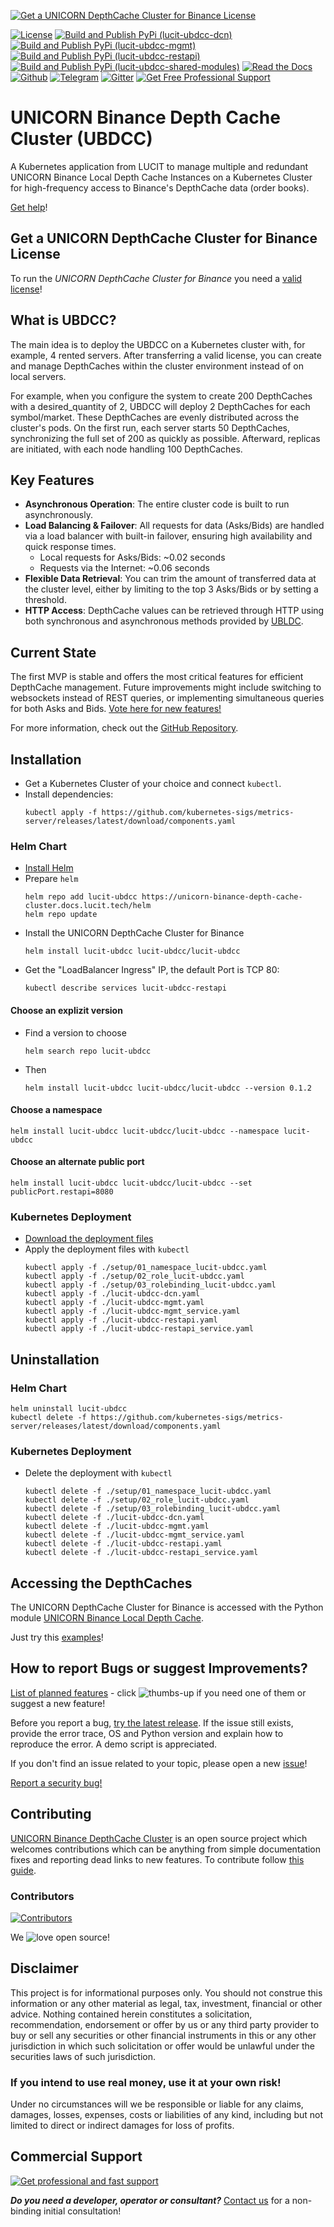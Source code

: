 [![Get a UNICORN DepthCache Cluster for Binance License](https://github.com/LUCIT-Systems-and-Development/unicorn-binance-depth-cache-cluster/blob/master/images/logo/LUCIT-UBDCC-License-Offer.png)](https://shop.lucit.services/software/unicorn-depthcache-cluster-for-binance)

[![License](https://img.shields.io/badge/license-LSOSL-blue)](https://unicorn-binance-depthcache-cluster.docs.lucit.tech/license.html)
[![Build and Publish PyPi (lucit-ubdcc-dcn)](https://github.com/LUCIT-Systems-and-Development/unicorn-binance-depth-cache-cluster/actions/workflows/build_wheels_lucit_ubdcc_dcn.yml/badge.svg)](https://github.com/LUCIT-Systems-and-Development/unicorn-binance-depth-cache-cluster/actions/workflows/build_wheels_lucit_ubdcc_dcn.yml)
[![Build and Publish PyPi (lucit-ubdcc-mgmt)](https://github.com/LUCIT-Systems-and-Development/unicorn-binance-depth-cache-cluster/actions/workflows/build_wheels_lucit_ubdcc_mgmt.yml/badge.svg)](https://github.com/LUCIT-Systems-and-Development/unicorn-binance-depth-cache-cluster/actions/workflows/build_wheels_lucit_ubdcc_mgmt.yml)
[![Build and Publish PyPi (lucit-ubdcc-restapi)](https://github.com/LUCIT-Systems-and-Development/unicorn-binance-depth-cache-cluster/actions/workflows/build_wheels_lucit_ubdcc_restapi.yml/badge.svg)](https://github.com/LUCIT-Systems-and-Development/unicorn-binance-depth-cache-cluster/actions/workflows/build_wheels_lucit_ubdcc_restapi.yml)
[![Build and Publish PyPi (lucit-ubdcc-shared-modules)](https://github.com/LUCIT-Systems-and-Development/unicorn-binance-depth-cache-cluster/actions/workflows/build_wheels_lucit_ubdcc_shared_modules.yml/badge.svg)](https://github.com/LUCIT-Systems-and-Development/unicorn-binance-depth-cache-cluster/actions/workflows/build_wheels_lucit_ubdcc_shared_modules.yml)
[![Read the Docs](https://img.shields.io/badge/read-%20docs-yellow)](https://unicorn-binance-depth-cache-cluster.docs.lucit.tech/)
[![Github](https://img.shields.io/badge/source-github-cbc2c8)](https://github.com/LUCIT-Systems-and-Development/unicorn-binance-depthcache-cluster)
[![Telegram](https://img.shields.io/badge/community-telegram-41ab8c)](https://t.me/unicorndevs)
[![Gitter](https://img.shields.io/badge/community-gitter-41ab8c)](https://gitter.im/unicorn-trading-suite/unicorn-binance-depthcache-cluster?utm_source=badge&utm_medium=badge&utm_campaign=pr-badge&utm_content=badge)
[![Get Free Professional Support](https://img.shields.io/badge/chat-lucit%20support-004166)](https://www.lucit.tech/get-support.html)

# UNICORN Binance Depth Cache Cluster (UBDCC)

A Kubernetes application from LUCIT to manage multiple and redundant UNICORN Binance Local Depth Cache Instances on a 
Kubernetes Cluster for high-frequency access to Binance's DepthCache data (order books). 

[Get help](https://www.lucit.tech/get-support.html)!

## Get a UNICORN DepthCache Cluster for Binance License

To run the *UNICORN DepthCache Cluster for Binance* you need a [valid license](https://shop.lucit.services/software/unicorn-depthcache-cluster-for-binance)!

## What is UBDCC?

The main idea is to deploy the UBDCC on a Kubernetes cluster with, for example, 4 rented servers. After transferring a 
valid license, you can create and manage DepthCaches within the cluster environment instead of on local servers.

For example, when you configure the system to create 200 DepthCaches with a desired_quantity of 2, UBDCC will deploy 2 
DepthCaches for each symbol/market. These DepthCaches are evenly distributed across the cluster's pods. On the first 
run, each server starts 50 DepthCaches, synchronizing the full set of 200 as quickly as possible. Afterward, replicas 
are initiated, with each node handling 100 DepthCaches.

## Key Features

- **Asynchronous Operation**: The entire cluster code is built to run asynchronously.
- **Load Balancing & Failover**: All requests for data (Asks/Bids) are handled via a load balancer with built-in 
failover, ensuring high availability and quick response times.
  - Local requests for Asks/Bids: ~0.02 seconds
  - Requests via the Internet: ~0.06 seconds
- **Flexible Data Retrieval**: You can trim the amount of transferred data at the cluster level, either by limiting to 
the top 3 Asks/Bids or by setting a threshold.
- **HTTP Access**: DepthCache values can be retrieved through HTTP using both synchronous and asynchronous methods 
provided by 
[UBLDC](https://unicorn-binance-local-depth-cache.docs.lucit.tech/unicorn_binance_local_depth_cache.html#module-unicorn_binance_local_depth_cache.cluster).

## Current State

The first MVP is stable and offers the most critical features for efficient DepthCache management. Future improvements 
might include switching to websockets instead of REST queries, or implementing simultaneous queries for both Asks and 
Bids. [Vote here for new features!](https://github.com/LUCIT-Systems-and-Development/unicorn-binance-depth-cache-cluster/issues?q=is%3Aissue+is%3Aopen+label%3Aenhancement)

For more information, check out the [GitHub Repository](https://github.com/LUCIT-Systems-and-Development/unicorn-binance-depth-cache-cluster).

## Installation

- Get a Kubernetes Cluster of your choice and connect `kubectl`. 
- Install dependencies:
    ``` 
    kubectl apply -f https://github.com/kubernetes-sigs/metrics-server/releases/latest/download/components.yaml
    ```

### Helm Chart
- [Install Helm](https://helm.sh/docs/intro/install) 
- Prepare `helm`
    ``` 
    helm repo add lucit-ubdcc https://unicorn-binance-depth-cache-cluster.docs.lucit.tech/helm
    helm repo update
    ```
- Install the UNICORN DepthCache Cluster for Binance  
    ``` 
    helm install lucit-ubdcc lucit-ubdcc/lucit-ubdcc
    ```
- Get the "LoadBalancer Ingress" IP, the default Port is TCP 80:
    ```
    kubectl describe services lucit-ubdcc-restapi
    ```

#### Choose an explizit version
- Find a version to choose
  ``` 
  helm search repo lucit-ubdcc
  ``` 
- Then
  ``` 
  helm install lucit-ubdcc lucit-ubdcc/lucit-ubdcc --version 0.1.2
  ``` 

#### Choose a namespace
``` 
helm install lucit-ubdcc lucit-ubdcc/lucit-ubdcc --namespace lucit-ubdcc
``` 

#### Choose an alternate public port
``` 
helm install lucit-ubdcc lucit-ubdcc/lucit-ubdcc --set publicPort.restapi=8080
``` 
  
### Kubernetes Deployment
- [Download the deployment files](https://github.com/LUCIT-Systems-and-Development/unicorn-binance-depth-cache-cluster/tree/master/admin/k8s)
- Apply the deployment files with `kubectl`
    ``` 
    kubectl apply -f ./setup/01_namespace_lucit-ubdcc.yaml
    kubectl apply -f ./setup/02_role_lucit-ubdcc.yaml
    kubectl apply -f ./setup/03_rolebinding_lucit-ubdcc.yaml
    kubectl apply -f ./lucit-ubdcc-dcn.yaml  
    kubectl apply -f ./lucit-ubdcc-mgmt.yaml
    kubectl apply -f ./lucit-ubdcc-mgmt_service.yaml
    kubectl apply -f ./lucit-ubdcc-restapi.yaml
    kubectl apply -f ./lucit-ubdcc-restapi_service.yaml
    ```

## Uninstallation

### Helm Chart

```
helm uninstall lucit-ubdcc
kubectl delete -f https://github.com/kubernetes-sigs/metrics-server/releases/latest/download/components.yaml
```

### Kubernetes Deployment
- Delete the deployment with `kubectl`
    ``` 
    kubectl delete -f ./setup/01_namespace_lucit-ubdcc.yaml
    kubectl delete -f ./setup/02_role_lucit-ubdcc.yaml
    kubectl delete -f ./setup/03_rolebinding_lucit-ubdcc.yaml
    kubectl delete -f ./lucit-ubdcc-dcn.yaml  
    kubectl delete -f ./lucit-ubdcc-mgmt.yaml
    kubectl delete -f ./lucit-ubdcc-mgmt_service.yaml
    kubectl delete -f ./lucit-ubdcc-restapi.yaml
    kubectl delete -f ./lucit-ubdcc-restapi_service.yaml
    ```

## Accessing the DepthCaches

The UNICORN DepthCache Cluster for Binance is accessed with the Python module [UNICORN Binance Local Depth Cache](https://github.com/LUCIT-Systems-and-Development/unicorn-binance-local-depth-cache?tab=readme-ov-file#connect-to-a-unicorn-depthcache-cluster-for-binance).

Just try this [examples](https://github.com/LUCIT-Systems-and-Development/unicorn-binance-local-depth-cache/tree/master/examples/unicorn_depthcache_cluster_for_binance)!

## How to report Bugs or suggest Improvements?
[List of planned features](https://github.com/LUCIT-Systems-and-Development/unicorn-binance-depthcache-cluster/issues?q=is%3Aissue+is%3Aopen+label%3Aenhancement) - click ![thumbs-up](https://raw.githubusercontent.com/lucit-systems-and-development/unicorn-binance-suite/master/images/misc/thumbup.png) if you need one of them or suggest a new feature!

Before you report a bug, [try the latest release](https://github.com/LUCIT-Systems-and-Development/unicorn-binance-depthcache-cluster#installation-and-upgrade). If the issue still exists, provide the error trace, OS 
and Python version and explain how to reproduce the error. A demo script is appreciated.

If you don't find an issue related to your topic, please open a new [issue](https://github.com/LUCIT-Systems-and-Development/unicorn-binance-depthcache-cluster/issues)!

[Report a security bug!](https://github.com/LUCIT-Systems-and-Development/unicorn-binance-depthcache-cluster/security/policy)

## Contributing
[UNICORN Binance DepthCache Cluster](https://www.lucit.tech/unicorn-binance-depthcache-cluster.html) is an open 
source project which welcomes contributions which can be anything from simple documentation fixes and reporting dead links to new features. To 
contribute follow 
[this guide](https://github.com/LUCIT-Systems-and-Development/unicorn-binance-depthcache-cluster/blob/master/CONTRIBUTING.md).
 
### Contributors
[![Contributors](https://contributors-img.web.app/image?repo=oliver-zehentleitner/unicorn-binance-depthcache-cluster)](https://github.com/LUCIT-Systems-and-Development/unicorn-binance-depthcache-cluster/graphs/contributors)

We ![love](https://raw.githubusercontent.com/lucit-systems-and-development/unicorn-binance-suite/master/images/misc/heart.png) open source!

## Disclaimer
This project is for informational purposes only. You should not construe this information or any other material as 
legal, tax, investment, financial or other advice. Nothing contained herein constitutes a solicitation, recommendation, 
endorsement or offer by us or any third party provider to buy or sell any securities or other financial instruments in 
this or any other jurisdiction in which such solicitation or offer would be unlawful under the securities laws of such 
jurisdiction.

### If you intend to use real money, use it at your own risk!

Under no circumstances will we be responsible or liable for any claims, damages, losses, expenses, costs or liabilities 
of any kind, including but not limited to direct or indirect damages for loss of profits.

## Commercial Support

[![Get professional and fast support](https://raw.githubusercontent.com/LUCIT-Systems-and-Development/unicorn-trading-suite/master/images/support/LUCIT-get-professional-and-fast-support.png)](https://www.lucit.tech/get-support.html)

***Do you need a developer, operator or consultant?*** [Contact us](https://www.lucit.tech/contact.html) for a non-binding initial consultation!
